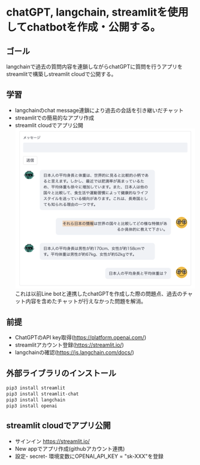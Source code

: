 # chatGPT, langchain, streamlitを使用してchatbotを作成・公開する。

## ゴール
langchainで過去の質問内容を連鎖しながらchatGPTに質問を行うアプリをstreamlitで構築しstreamlit cloudで公開する。

## 学習
* langchainのchat message連鎖により過去の会話を引き継いだチャット
* streamlitでの簡易的なアプリ作成
* streamlit cloudでアプリ公開
![過去の会話を引き継いだチャット](https://github.com/akiyamah/langchain_streamlit_chatbot/blob/main/images/test.png)
これは以前Line botと連携したchatGPTを作成した際の問題点、過去のチャット内容を含めたチャットが行えなかった問題を解消。

## 前提
* ChatGPTのAPI key取得(https://platform.openai.com/)
* streamlitアカウント登録(https://streamlit.io/)
* langchainの確認(https://js.langchain.com/docs/)

## 外部ライブラリのインストール
```
pip3 install streamlit 
pip3 install streamlit-chat 
pip3 install langchain 
pip3 install openai 
```
## streamlit cloudでアプリ公開
* サインイン https://streamlit.io/
* New appでアプリ作成(githubアカウント連携)
* 設定- secret- 環境変数にOPENAI_API_KEY = "sk-XXX"を登録
